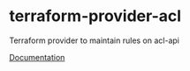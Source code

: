 # terraform-provider-acl
Terraform provider to maintain rules on acl-api

[Documentation](https://registry.terraform.io/providers/tsuru/acl)
